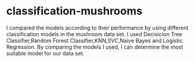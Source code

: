 # classification-mushrooms
I  compared the models according to their performance by using different classification models in the mushroom data set.
I used Decisicion Tree Classifier,Random Forest Classifier,KNN,SVC,Naive Bayes and Logistic Regression.
By comparing the models I used, I can determine the most suitable model for our data set.
